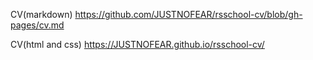 CV(markdown)
https://github.com/JUSTNOFEAR/rsschool-cv/blob/gh-pages/cv.md

CV(html and css)
https://JUSTNOFEAR.github.io/rsschool-cv/